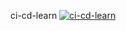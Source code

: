 ci-cd-learn
[![ci-cd-learn](https://github.com/vigilantETH/ci-cd-learn/actions/workflows/ci-cd-learn.yml/badge.svg)](https://github.com/vigilantETH/ci-cd-learn/actions/workflows/ci-cd-learn.yml)
